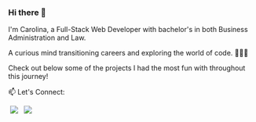 ### Hi there 👋

I'm Carolina, a Full-Stack Web Developer with bachelor's in both Business Administration and Law.

A curious mind transitioning careers and exploring the world of code. 👩🏻‍💻

Check out below some of the projects I had the most fun with throughout this journey!

📫 Let's Connect:
<div id="badges">
 <a href = "mailto:brgacarolina@gmail.com"><img src="https://img.shields.io/badge/gmail-%23DD0031.svg?&style=for-the-badge&logo=gmail&logoColor=white" target="_blank"></a>
  <a href="https://www.linkedin.com/in/carolinabrga/" target="_blank"><img src="https://img.shields.io/badge/-LinkedIn-%230077B5?style=for-the-badge&logo=linkedin&logoColor=white" target="_blank"></a> 
  </div>
